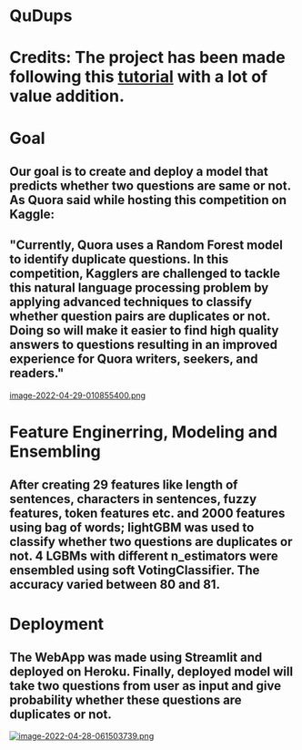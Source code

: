 # **QuDups**
# **Credits**: The project has been made following this [tutorial](https://youtu.be/1fvQU5yPjFs) with a lot of value addition.
# **Goal**
## Our goal is to create and deploy a model that predicts whether two questions are same or not. As Quora said while hosting this competition on Kaggle:

## "Currently, Quora uses a Random Forest model to identify duplicate questions. In this competition, Kagglers are challenged to tackle this natural language processing problem by applying advanced techniques to classify whether question pairs are duplicates or not. Doing so will make it easier to find high quality answers to questions resulting in an improved experience for Quora writers, seekers, and readers."

[image-2022-04-29-010855400.png](https://postimg.cc/dhprZn5r)

# Feature Enginerring, Modeling and Ensembling

## After creating 29 features like length of sentences, characters in sentences, fuzzy features, token features etc. and 2000 features using bag of words; lightGBM was used to classify whether two questions are duplicates or not. 4 LGBMs with different n_estimators were ensembled using soft VotingClassifier. The accuracy varied between 80 and 81.

# Deployment
## The WebApp was made using Streamlit and deployed on Heroku. Finally, deployed model will take two questions from user as input and give probability whether these questions are duplicates or not.
[![image-2022-04-28-061503739.png](https://i.postimg.cc/WbMzBgcG/image-2022-04-28-061503739.png)](https://postimg.cc/QHdj5BtC)
